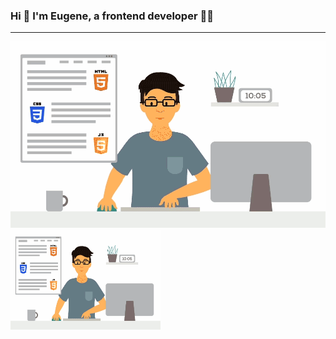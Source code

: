 ### Hi 👋 I'm Eugene, a frontend developer 👩‍💻
___

![Header](assets/writeJS.gif)
<img src="assets/writeJS.gif" width="240" height="160" alt="Your GIF">
<!--
**talismanchik/talismanchik** is a ✨ _special_ ✨ repository because its `README.md` (this file) appears on your GitHub profile.

Here are some ideas to get you started:

- 🔭 I’m currently working on ...
- 🌱 I’m currently learning ...
- 👯 I’m looking to collaborate on ...
- 🤔 I’m looking for help with ...
- 💬 Ask me about ...
- 📫 How to reach me: ...
- 😄 Pronouns: ...
- ⚡ Fun fact: ...
-->
